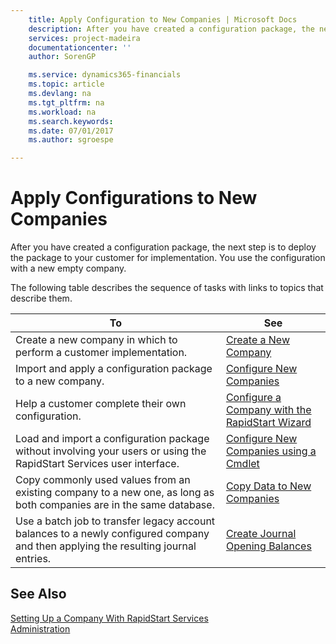 ```yaml
---
    title: Apply Configuration to New Companies | Microsoft Docs
    description: After you have created a configuration package, the next step is to deploy the package to your customer for implementation. You use the configuration with a new empty company.
    services: project-madeira
    documentationcenter: ''
    author: SorenGP

    ms.service: dynamics365-financials
    ms.topic: article
    ms.devlang: na
    ms.tgt_pltfrm: na
    ms.workload: na
    ms.search.keywords:
    ms.date: 07/01/2017
    ms.author: sgroespe

---
```

# Apply Configurations to New Companies
After you have created a configuration package, the next step is to deploy the package to your customer for implementation. You use the configuration with a new empty company.  

 The following table describes the sequence of tasks with links to topics that describe them.

|**To**|**See**|  
|------------|-------------|  
|Create a new company in which to perform a customer implementation.|[Create a New Company](admin-how-create-new-company.md)|  
|Import and apply a configuration package to a new company.|[Configure New Companies](admin-how-to-configure-new-companies.md)|  
|Help a customer complete their own configuration.|[Configure a Company with the RapidStart Wizard](admin-how-to-configure-a-company-with-the-rapidstart-wizard.md)|
|Load and import a configuration package without involving your users or using the RapidStart Services user interface.|[Configure New Companies using a Cmdlet](admin-how-to-configure-new-companies-using-a-cmdlet.md)|
|Copy commonly used values from an existing company to a new one, as long as both companies are in the same database.|[Copy Data to New Companies](admin-how-to-copy-data-to-new-companies.md)|  
|Use a batch job to transfer legacy account balances to a newly configured company and then applying the resulting journal entries.|[Create Journal Opening Balances](admin-how-to-create-journal-opening-balances.md)|  

## See Also  
[Setting Up a Company With RapidStart Services](admin-set-up-a-company-with-rapidstart.md)  
[Administration](admin-setup-and-administration.md)
